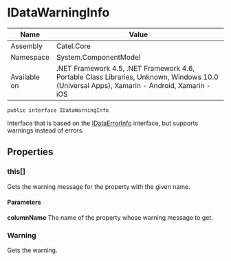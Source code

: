 

# IDataWarningInfo

Name|Value
---|---
Assembly|Catel.Core
Namespace|System.ComponentModel
Available on|.NET Framework 4.5, .NET Framework 4.6, Portable Class Libraries, Unknown, Windows 10.0 (Universal Apps), Xamarin - Android, Xamarin - iOS

```
public interface IDataWarningInfo
```

Interface that is based on the [IDataErrorInfo](#) interface, but supports warnings instead of errors.



## Properties

### this[]

Gets the warning message for the property with the given name.

#### Parameters

**columnName**
The name of the property whose warning message to get.



### Warning

Gets the warning.



